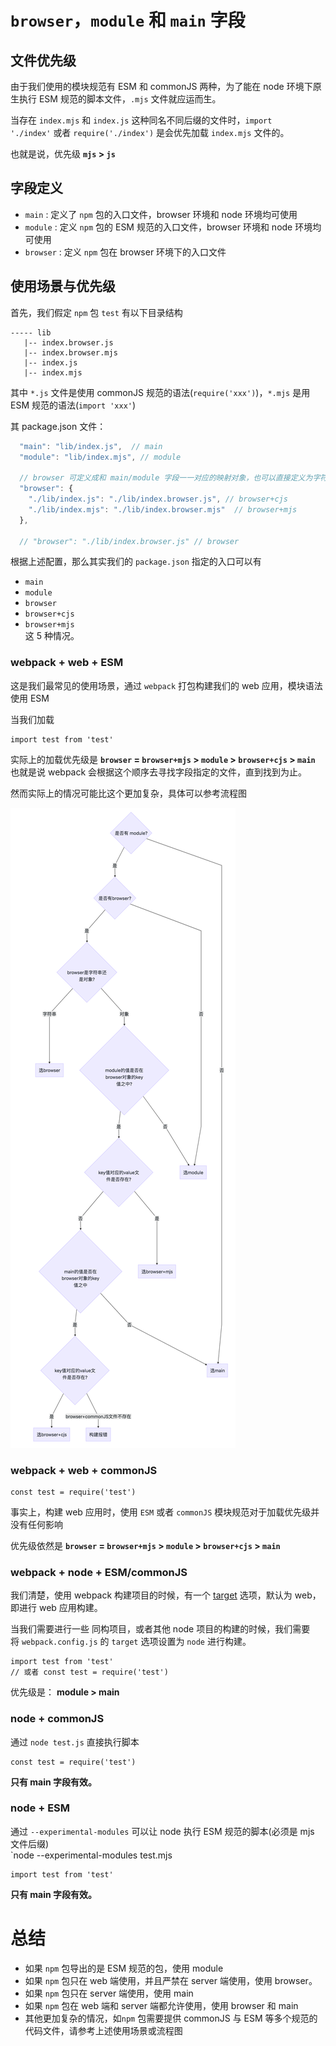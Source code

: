 # `browser`，`module` 和 `main` 字段

## 文件优先级

由于我们使用的模块规范有 ESM 和 commonJS 两种，为了能在 node 环境下原生执行 ESM 规范的脚本文件，`.mjs` 文件就应运而生。

当存在 `index.mjs` 和 `index.js` 这种同名不同后缀的文件时，`import './index'` 或者 `require('./index')` 是会优先加载 `index.mjs` 文件的。

也就是说，优先级 **`mjs` > `js`**

## 字段定义

- `main` : 定义了 `npm` 包的入口文件，browser 环境和 node 环境均可使用
- `module` : 定义 `npm` 包的 ESM 规范的入口文件，browser 环境和 node 环境均可使用
- `browser` : 定义 `npm` 包在 browser 环境下的入口文件

## 使用场景与优先级

首先，我们假定 `npm` 包 `test` 有以下目录结构

```
----- lib
   |-- index.browser.js
   |-- index.browser.mjs
   |-- index.js
   |-- index.mjs
```

其中 `*.js` 文件是使用 commonJS 规范的语法(`require('xxx')`)，`*.mjs` 是用 ESM 规范的语法(`import 'xxx'`)

其 package.json 文件：

```js
  "main": "lib/index.js",  // main 
  "module": "lib/index.mjs", // module

  // browser 可定义成和 main/module 字段一一对应的映射对象，也可以直接定义为字符串
  "browser": {
    "./lib/index.js": "./lib/index.browser.js", // browser+cjs
    "./lib/index.mjs": "./lib/index.browser.mjs"  // browser+mjs
  },

  // "browser": "./lib/index.browser.js" // browser
```

根据上述配置，那么其实我们的 `package.json` 指定的入口可以有

- `main`
- `module`
- `browser`
- `browser+cjs`
- `browser+mjs`  
  这 5 种情况。

### webpack + web + ESM

这是我们最常见的使用场景，通过 `webpack` 打包构建我们的 web 应用，模块语法使用 ESM

当我们加载

```
import test from 'test'
```

实际上的加载优先级是 **`browser` = `browser+mjs` > `module` > `browser+cjs` > `main`**  
也就是说 webpack 会根据这个顺序去寻找字段指定的文件，直到找到为止。

然而实际上的情况可能比这个更加复杂，具体可以参考流程图

![](../../imgs/package-1.png)

### webpack + web + commonJS

```
const test = require('test')
```

事实上，构建 web 应用时，使用 `ESM` 或者 `commonJS` 模块规范对于加载优先级并没有任何影响

优先级依然是 **`browser` = `browser+mjs` > `module` > `browser+cjs` > `main`**

### webpack + node + ESM/commonJS

我们清楚，使用 webpack 构建项目的时候，有一个 [target](https://webpack.js.org/configuration/target/) 选项，默认为 web，即进行 web 应用构建。

当我们需要进行一些 同构项目，或者其他 node 项目的构建的时候，我们需要将 `webpack.config.js` 的 `target` 选项设置为 `node` 进行构建。

```
import test from 'test'
// 或者 const test = require('test')
```

优先级是： **module > main**

### node + commonJS

通过 `node test.js` 直接执行脚本

```
const test = require('test')
```

**只有 main 字段有效。**

### node + ESM

通过 `--experimental-modules` 可以让 node 执行 ESM 规范的脚本(必须是 mjs 文件后缀)  
`node --experimental-modules test.mjs

```
import test from 'test'
```

**只有 main 字段有效。**

# 总结

- 如果 `npm` 包导出的是 ESM 规范的包，使用 module
- 如果 `npm` 包只在 web 端使用，并且严禁在 server 端使用，使用 browser。
- 如果 `npm` 包只在 server 端使用，使用 main
- 如果 `npm` 包在 web 端和 server 端都允许使用，使用 browser 和 main
- 其他更加复杂的情况，如`npm` 包需要提供 commonJS 与 ESM 等多个规范的代码文件，请参考上述使用场景或流程图
